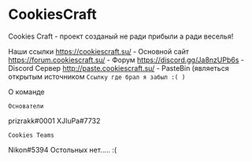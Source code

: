 # CookiesCraft
Cookies Craft - проект созданый не ради прибыли а ради веселья!

Наши ссылки
https://cookiescraft.su/ - Основной сайт
https://forum.cookiescraft.su/ - Форум
https://discord.gg/Ja8nzUPb6s - Discord Сервер
http://paste.cookiescraft.su/ - PasteBin (являеться открытым источником `Ссылку где брал я забыл :( )`

О команде

`Основатели`

prizrakk#0001
XJIuPa#7732

`Cookies Teams`

Nikon#5394
Остольных нет..... :(
